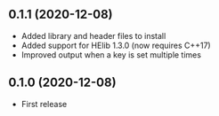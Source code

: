 ## 0.1.1 (2020-12-08)

- Added library and header files to install
- Added support for HElib 1.3.0 (now requires C++17)
- Improved output when a key is set multiple times

## 0.1.0 (2020-12-08)

- First release
